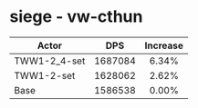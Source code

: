# siege - vw-cthun
| Actor | DPS | Increase |
|---|:---:|:---:|
|TWW1-2_4-set|1687084|6.34%|
|TWW1-2-set|1628062|2.62%|
|Base|1586538|0.00%|
